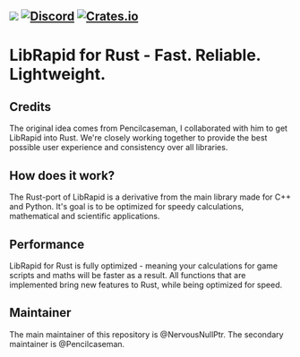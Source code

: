 ![](https://github.com/Pencilcaseman/librapid/blob/master/branding/logo_transparent_trimmed.png)
[![Discord](https://img.shields.io/discord/848914274105557043)](https://discord.gg/cGxTFTgCAC)
[![Crates.io](https://img.shields.io/crates/v/lib_rapid?color=green&style=plastic)](https://crates.io/crates/lib_rapid)
----

LibRapid for Rust - Fast. Reliable. Lightweight.
============

Credits
-----

The original idea comes from Pencilcaseman, I collaborated with him to get LibRapid into Rust. We're closely working together to provide
the best possible user experience and consistency over all libraries.

How does it work?
-----

The Rust-port of LibRapid is a derivative from the main library made for C++ and Python. It's goal is to be optimized for speedy calculations, mathematical and
scientific applications.

Performance
-----

LibRapid for Rust is fully optimized - meaning your calculations for game scripts and maths will be faster as a result. All functions that are implemented bring new features to Rust, while being optimized for speed.

Maintainer
-----
The main maintainer of this repository is @NervousNullPtr. The secondary maintainer is @Pencilcaseman.

